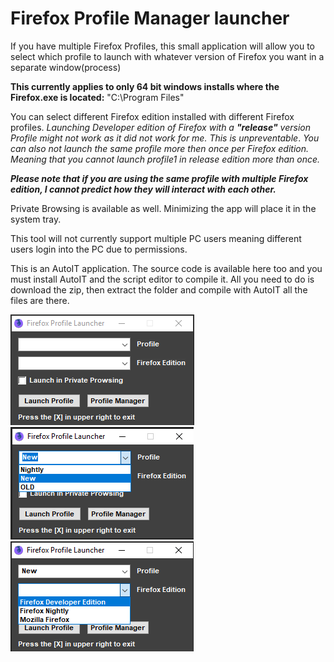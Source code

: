 # Firefox Profile Manager launcher
If you have multiple Firefox Profiles, this small application will allow you to select which profile to launch with whatever version of Firefox you want in a separate window(process)

__This currently applies to only 64 bit windows installs where the Firefox.exe is located:__
"C:\Program Files\"

You can select different Firefox edition installed with different Firefox profiles. _Launching Developer edition of Firefox with a __"release"__ version Profile might not work as it did not work for me._ _This is unpreventable_. 
_You can also not launch the same profile more then once per Firefox edition. Meaning that you cannot launch profile1 in release edition more than once._

___Please note that if you are using the same profile with multiple Firefox edition, I cannot predict how they will interact with each other.___

Private Browsing is available as well.
Minimizing the app will place it in the system tray.

This tool will not currently support multiple PC users meaning different users login into the PC due to permissions.

This is an AutoIT application. The source code is available here too and you must install AutoIT and the script editor to compile it. All you need to do is download the zip, then extract the folder and compile with AutoIT all the files are there.

<img src="https://github.com/Carm01/FirefoxProfileLauncher/blob/master/images/Main.png"><img src="https://github.com/Carm01/FirefoxProfileLauncher/blob/master/images/profiles.png"><img src="https://github.com/Carm01/FirefoxProfileLauncher/blob/master/images/Versions.png">
